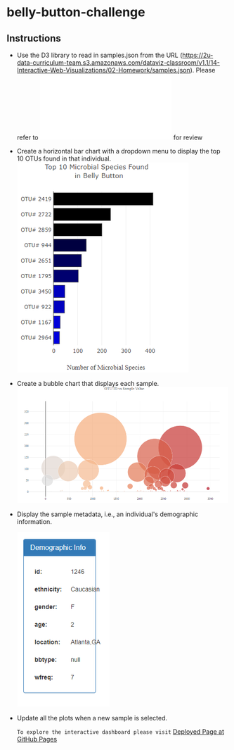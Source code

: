 # belly-button-challenge

## Instructions

* Use the D3 library to read in samples.json from the URL (https://2u-data-curriculum-team.s3.amazonaws.com/dataviz-classroom/v1.1/14-Interactive-Web-Visualizations/02-Homework/samples.json).
Please refer to ![app.js code](static/js/app.js) for review

* Create a horizontal bar chart with a dropdown menu to display the top 10 OTUs found in that individual.
![Horizontal Bar Chart](Images/hor_barChart.PNG)

* Create a bubble chart that displays each sample.
![Bubble Chart](Images/bubbleChart.PNG)

* Display the sample metadata, i.e., an individual's demographic information.

  ![Demographic Info](Images/demoData.PNG)

* Update all the plots when a new sample is selected.

  `To explore the interactive dashboard please visit` [Deployed Page at GitHub Pages](https://crebello711.github.io/belly-button-challenge/)
